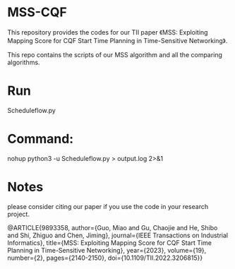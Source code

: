 # MSS-CQF
This repository provides the codes for our TII paper 《MSS: Exploiting Mapping Score for CQF Start Time Planning in Time-Sensitive Networking》.

This repo contains the scripts of our MSS algorithm and all the comparing algorithms.

# Run 
Scheduleflow.py

# Command: 
nohup python3 -u Scheduleflow.py > output.log 2>&1

# Notes
please consider citing our paper if you use the code in your research project.

@ARTICLE{9893358,
  author={Guo, Miao and Gu, Chaojie and He, Shibo and Shi, Zhiguo and Chen, Jiming},
  journal={IEEE Transactions on Industrial Informatics}, 
  title={MSS: Exploiting Mapping Score for CQF Start Time Planning in Time-Sensitive Networking}, 
  year={2023},
  volume={19},
  number={2},
  pages={2140-2150},
  doi={10.1109/TII.2022.3206815}}
